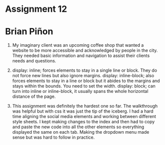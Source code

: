 # Assignment 12
# Brian Piñon

1. My imaginary client was an upcoming coffee shop that wanted a website to be more accessible and acknowledged by people in the city. They needed basic information and navigation to assist their clients needs and questions.

2. display: inline; forces elements to stay in a single line or block. They do not force new lines but also ignore margins.
display: inline-block; also forces elements to stay in a line or block but it abides to the margins and stays within the bounds. You need to set the width.
display: block; can turn into inline or inline-block, it usually spans the whole horizontal distance of the page.

3. This assignment was definitely the hardest one so far. The walkthrough was helpful but with css it was just the tip of the iceberg. I had a hard time aligning the social media elements and working between different style sheets. I kept making changes to the index and then had to copy and paste the new code into all the other elements so everything displayed the same on each tab. Making the dropdown menu made sense but was hard to follow in practice.
